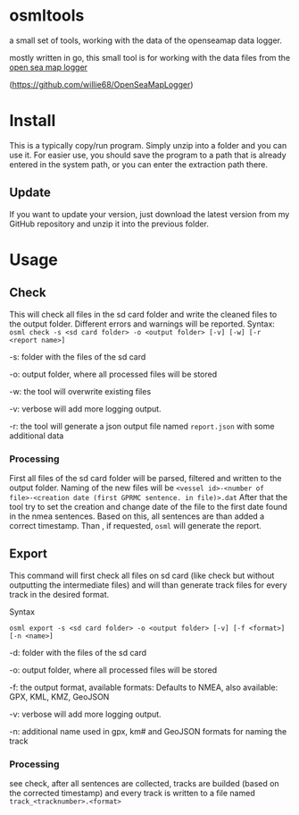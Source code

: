 # osmltools
a small set of tools, working with the data of the openseamap data logger.

mostly written in go, this small tool is for working with the data files from the [open sea map logger](https://wiki.openseamap.org/wiki/OpenSeaMap-dev:HW-logger/OSeaM)

(https://github.com/willie68/OpenSeaMapLogger)

# Install
This is a typically copy/run program. Simply unzip into a folder and you can use it. For easier use, you should save the program to a path that is already entered in the system path, or you can enter the extraction path there.

## Update

If you want to update your version, just download the latest version from my GitHub repository and unzip it into the previous folder.

# Usage

## Check

This will check all files in the sd card folder and write the cleaned files to the output folder. Different errors and warnings will be reported.
Syntax: 
`osml check -s <sd card folder> -o <output folder> [-v] [-w] [-r <report name>]`

-s: folder with the files of the sd card

-o: output folder, where all processed files will be stored

-w: the tool will overwrite existing files

-v: verbose will add more logging output.

-r: the tool will generate a json output file named `report.json` with some additional data

### Processing
First all files of the sd card folder will be parsed, filtered and written to the output folder. Naming of the new files will be
`<vessel id>-<number of file>-<creation date (first GPRMC sentence. in file)>.dat`
After that the tool try to set the creation and change date of the file to the first date found in the nmea sentences. Based on this, all sentences are than added a correct timestamp. Than , if requested, `osml` will generate the report.

## Export

This command will first check all files on sd card (like check but without outputting the intermediate files) and will than generate track files for every track in the desired format.

Syntax

`osml export -s <sd card folder> -o <output folder> [-v] [-f <format>] [-n <name>]`

-d: folder with the files of the sd card

-o: output folder, where all processed files will be stored

-f: the output format, available formats: Defaults to NMEA, also available: GPX, KML, KMZ, GeoJSON

-v: verbose will add more logging output.

-n: additional name used in gpx, km# and GeoJSON formats for naming the track

### Processing

see check, after all sentences are collected, tracks are builded (based on the corrected timestamp) and every track is written to a file named `track_<tracknumber>.<format>`
